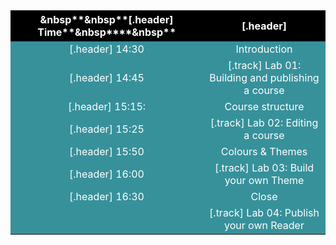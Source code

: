 

| **&nbsp****&nbsp**[.header] Time**&nbsp****&nbsp** |[.header]|
| --- | --- |
| [.header] 14:30 | Introduction|
| [.header] 14:45 | [.track] Lab 01: Building and publishing a course |
| [.header] 15:15: | Course structure |
| [.header] 15:25 | [.track] Lab 02: Editing a course |
| [.header] 15:50 | Colours & Themes |
| [.header] 16:00 | [.track] Lab 03: Build your own Theme |
| [.header] 16:30 | Close |
|  | [.track] Lab 04: Publish your own Reader |

<style>
  :root {
    --joint-session: #37919b;
    --social: #557927;
    --track: #d27711;
  }
  tr {
    color: white;
    text-align: center; 
    background:var(--joint-session);
  }
  .emoji {
    font-size: 150%;
  }
  .social {
    background:var(--social);
  }
  .track {
    background:var(--track);
  }
  .header {
    background: black; 
    color:white; 
    font-weight: bold;  
    text-align: center; 
  } 
</style>
